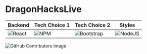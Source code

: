 # DragonHacksLive

| **Backend** | **Tech Choice 1** | **Tech Choice 2** | **Styles** |
| --- | --- | --- | --- |
| ![React](https://img.shields.io/badge/react-%2320232a.svg?style=for-the-badge&logo=react&logoColor=%2361DAFB) | ![NPM](https://img.shields.io/badge/NPM-%23000000.svg?style=for-the-badge&logo=npm&logoColor=white) | ![Bootstrap](https://img.shields.io/badge/bootstrap-%23563D7C.svg?style=for-the-badge&logo=bootstrap&logoColor=white) | ![NodeJS](https://img.shields.io/badge/node.js-6DA55F?style=for-the-badge&logo=node.js&logoColor=white) |

![GitHub Contributors Image](https://contrib.rocks/image?repo=PetarRan/DragonHacksLive)
